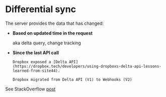 # Differential sync

The server provides the data that has changed:

* **Based on updated time in the request**

  aka delta query, change tracking

* **Since the last API call**
  
  ~~~admonish example title="Dropbox's delta API (deprecated)"
  Dropbox exposed a [Delta API](https://dropbox.tech/developers/using-dropboxs-delta-api-lessons-learned-from-site44).
  ~~~

  ~~~admonish note title="Dropbox migrated from differential sync to real-time updates"
  Dropbox migrated from Delta API (V1) to Webhooks (V2)
  ~~~

See StackOverflow [post](https://softwareengineering.stackexchange.com/a/370378)
